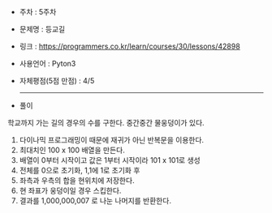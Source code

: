 * 주차 : 5주차 
* 문제명 : 등교길
* 링크 : https://programmers.co.kr/learn/courses/30/lessons/42898
* 사용언어 : Pyton3
* 자체평점(5점 만점) : 4/5 
  
  ---

* 풀이

학교까지 가는 길의 경우의 수를 구한다. 중간중간 물웅덩이가 있다.

1. 다이나믹 프로그래밍이 때문에 재귀가 아닌 반복문을 이용한다.
2. 최대치인 100 x 100 배열을 만든다.
3. 배열이 0부터 시작이고 값은 1부터 시작이라 101 x 101로 생성
4. 전체를 0으로 초기화, 1,1에 1로 초기화 후
5. 좌측과 우측의 합을 현위치에 저장한다.
6. 현 좌표가 웅덩이일 경우 스킵한다.
7. 결과를 1,000,000,007 로 나눈 나머지를 반환한다.
